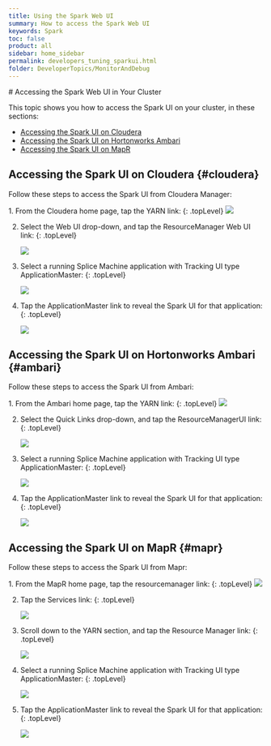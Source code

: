 ```yaml
---
title: Using the Spark Web UI
summary: How to access the Spark Web UI
keywords: Spark
toc: false
product: all
sidebar: home_sidebar
permalink: developers_tuning_sparkui.html
folder: DeveloperTopics/MonitorAndDebug
---
```

<section>
<div class="TopicContent" data-swiftype-index="true" markdown="1">
# Accessing the Spark Web UI in Your Cluster

This topic shows you how to access the Spark UI on your cluster, in these sections:

* [Accessing the Spark UI on Cloudera](#cloudera)
* [Accessing the Spark UI on Hortonworks Ambari](#ambari)
* [Accessing the Spark UI on MapR](#mapr)

## Accessing the Spark UI on Cloudera  {#cloudera}

Follow these steps to access the Spark UI from Cloudera Manager:

<div class="opsStepsList" markdown="1">
1. From the Cloudera home page, tap the <span class="ConsoleLink">YARN</span> link:
   {: .topLevel}

   <img src="images/sparkui1Cloudera.png" class="indentedSmall" />

2. Select the <span class="ConsoleLink">Web UI</span> drop-down, and tap the <span class="ConsoleLink">ResourceManager Web UI</span> link:
   {: .topLevel}

   <img src="images/sparkui2Cloudera.png" class="indentedSmall" />

3. Select a running Splice Machine application with <span class="ConsoleLink">Tracking UI</span> type <span class="ConsoleLink">ApplicationMaster</span>:
   {: .topLevel}

   <img src="images/sparkui3.png" class="indentedFull" />

4. Tap the <span class="ConsoleLink">ApplicationMaster</span> link to reveal the Spark UI for that application:
   {: .topLevel}

   <img src="images/sparkui4.png" class="indentedFull" />
</div>

## Accessing the Spark UI on Hortonworks Ambari  {#ambari}

Follow these steps to access the Spark UI from Ambari:

<div class="opsStepsList" markdown="1">
1. From the Ambari home page, tap the <span class="ConsoleLink">YARN</span> link:
   {: .topLevel}

   <img src="images/sparkui1Ambari.png" class="indentedSmall" style="max-height:225px" />

2. Select the <span class="ConsoleLink">Quick Links</span> drop-down, and tap the <span class="ConsoleLink">ResourceManagerUI</span> link:
   {: .topLevel}

   <img src="images/sparkui2Ambari.png" class="indentedSmall" />

3. Select a running Splice Machine application with <span class="ConsoleLink">Tracking UI</span> type <span class="ConsoleLink">ApplicationMaster</span>:
   {: .topLevel}

   <img src="images/sparkui3.png" class="indentedFull" />

4. Tap the <span class="ConsoleLink">ApplicationMaster</span> link to reveal the Spark UI for that application:
   {: .topLevel}

   <img src="images/sparkui4.png" class="indentedFull" />
</div>

## Accessing the Spark UI on MapR  {#mapr}

Follow these steps to access the Spark UI from Mapr:

<div class="opsStepsList" markdown="1">
1. From the MapR home page, tap the <span class="ConsoleLink">resourcemanager</span> link:
   {: .topLevel}

   <img src="images/sparkui1Mapr.png" class="indentedSmall" />

2. Tap the <span class="ConsoleLink">Services</span> link:
   {: .topLevel}

   <img src="images/sparkui2Mapr.png" class="indentedMedium" />

3. Scroll down to the <span class="ConsoleLink">YARN</span> section, and tap the <span class="ConsoleLink">Resource Manager</span> link:
   {: .topLevel}

   <img src="images/sparkui3Mapr.png" class="indentedMedium" />

4. Select a running Splice Machine application with <span class="ConsoleLink">Tracking UI</span> type <span class="ConsoleLink">ApplicationMaster</span>:
   {: .topLevel}

   <img src="images/sparkui3.png" class="indentedFull" />

5. Tap the <span class="ConsoleLink">ApplicationMaster</span> link to reveal the Spark UI for that application:
   {: .topLevel}

   <img src="images/sparkui4.png" class="indentedFull" />
</div>



</div>
</section>
